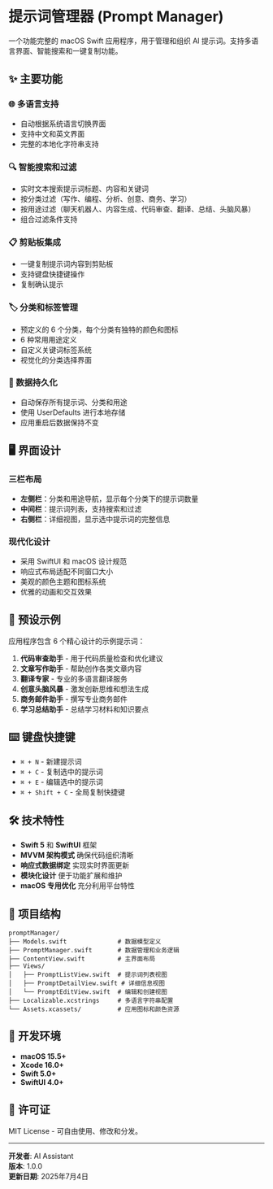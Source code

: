 # 提示词管理器 (Prompt Manager)

一个功能完整的 macOS Swift 应用程序，用于管理和组织 AI 提示词。支持多语言界面、智能搜索和一键复制功能。

## ✨ 主要功能

### 🌐 多语言支持
- 自动根据系统语言切换界面
- 支持中文和英文界面
- 完整的本地化字符串支持

### 🔍 智能搜索和过滤
- 实时文本搜索提示词标题、内容和关键词
- 按分类过滤（写作、编程、分析、创意、商务、学习）
- 按用途过滤（聊天机器人、内容生成、代码审查、翻译、总结、头脑风暴）
- 组合过滤条件支持

### 📋 剪贴板集成
- 一键复制提示词内容到剪贴板
- 支持键盘快捷键操作
- 复制确认提示

### 🏷️ 分类和标签管理
- 预定义的 6 个分类，每个分类有独特的颜色和图标
- 6 种常用用途定义
- 自定义关键词标签系统
- 视觉化的分类选择界面

### 💾 数据持久化
- 自动保存所有提示词、分类和用途
- 使用 UserDefaults 进行本地存储
- 应用重启后数据保持不变

## 🖥️ 界面设计

### 三栏布局
- **左侧栏**：分类和用途导航，显示每个分类下的提示词数量
- **中间栏**：提示词列表，支持搜索和过滤
- **右侧栏**：详细视图，显示选中提示词的完整信息

### 现代化设计
- 采用 SwiftUI 和 macOS 设计规范
- 响应式布局适配不同窗口大小
- 美观的颜色主题和图标系统
- 优雅的动画和交互效果

## 🚀 预设示例

应用程序包含 6 个精心设计的示例提示词：

1. **代码审查助手** - 用于代码质量检查和优化建议
2. **文章写作助手** - 帮助创作各类文章内容
3. **翻译专家** - 专业的多语言翻译服务
4. **创意头脑风暴** - 激发创新思维和想法生成
5. **商务邮件助手** - 撰写专业商务邮件
6. **学习总结助手** - 总结学习材料和知识要点

## ⌨️ 键盘快捷键

- `⌘ + N` - 新建提示词
- `⌘ + C` - 复制选中的提示词
- `⌘ + E` - 编辑选中的提示词
- `⌘ + Shift + C` - 全局复制快捷键

## 🛠️ 技术特性

- **Swift 5** 和 **SwiftUI** 框架
- **MVVM 架构模式** 确保代码组织清晰
- **响应式数据绑定** 实现实时界面更新
- **模块化设计** 便于功能扩展和维护
- **macOS 专用优化** 充分利用平台特性

## 📁 项目结构

```
promptManager/
├── Models.swift              # 数据模型定义
├── PromptManager.swift       # 数据管理和业务逻辑
├── ContentView.swift         # 主界面布局
├── Views/
│   ├── PromptListView.swift  # 提示词列表视图
│   ├── PromptDetailView.swift # 详细信息视图
│   └── PromptEditView.swift  # 编辑和创建视图
├── Localizable.xcstrings     # 多语言字符串配置
└── Assets.xcassets/          # 应用图标和颜色资源
```

## 🔧 开发环境

- **macOS 15.5+**
- **Xcode 16.0+**
- **Swift 5.0+**
- **SwiftUI 4.0+**

## 📝 许可证

MIT License - 可自由使用、修改和分发。

---

**开发者**: AI Assistant  
**版本**: 1.0.0  
**更新日期**: 2025年7月4日 
